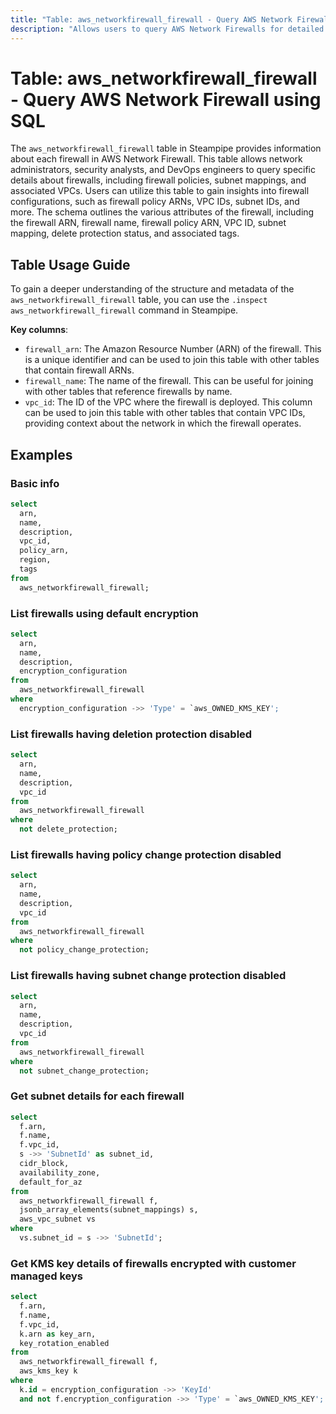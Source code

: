 ```yaml
---
title: "Table: aws_networkfirewall_firewall - Query AWS Network Firewall using SQL"
description: "Allows users to query AWS Network Firewalls for detailed information about each firewall's properties and settings."
---
```


# Table: aws_networkfirewall_firewall - Query AWS Network Firewall using SQL

The `aws_networkfirewall_firewall` table in Steampipe provides information about each firewall in AWS Network Firewall. This table allows network administrators, security analysts, and DevOps engineers to query specific details about firewalls, including firewall policies, subnet mappings, and associated VPCs. Users can utilize this table to gain insights into firewall configurations, such as firewall policy ARNs, VPC IDs, subnet IDs, and more. The schema outlines the various attributes of the firewall, including the firewall ARN, firewall name, firewall policy ARN, VPC ID, subnet mapping, delete protection status, and associated tags.

## Table Usage Guide

To gain a deeper understanding of the structure and metadata of the `aws_networkfirewall_firewall` table, you can use the `.inspect aws_networkfirewall_firewall` command in Steampipe.

**Key columns**:

- `firewall_arn`: The Amazon Resource Number (ARN) of the firewall. This is a unique identifier and can be used to join this table with other tables that contain firewall ARNs.
- `firewall_name`: The name of the firewall. This can be useful for joining with other tables that reference firewalls by name.
- `vpc_id`: The ID of the VPC where the firewall is deployed. This column can be used to join this table with other tables that contain VPC IDs, providing context about the network in which the firewall operates.

## Examples

### Basic info

```sql
select
  arn,
  name,
  description,
  vpc_id,
  policy_arn,
  region,
  tags
from
  aws_networkfirewall_firewall;
```

### List firewalls using default encryption

```sql
select
  arn,
  name,
  description,
  encryption_configuration
from
  aws_networkfirewall_firewall
where 
  encryption_configuration ->> 'Type' = `aws_OWNED_KMS_KEY';
```

### List firewalls having deletion protection disabled

```sql
select
  arn,
  name,
  description,
  vpc_id
from
  aws_networkfirewall_firewall
where
  not delete_protection;
```

### List firewalls having policy change protection disabled

```sql
select
  arn,
  name,
  description,
  vpc_id
from
  aws_networkfirewall_firewall
where
  not policy_change_protection;
```

### List firewalls having subnet change protection disabled

```sql
select
  arn,
  name,
  description,
  vpc_id
from
  aws_networkfirewall_firewall
where
  not subnet_change_protection;
```

### Get subnet details for each firewall

```sql
select
  f.arn,
  f.name,
  f.vpc_id,
  s ->> 'SubnetId' as subnet_id,
  cidr_block,
  availability_zone,
  default_for_az
from
  aws_networkfirewall_firewall f,
  jsonb_array_elements(subnet_mappings) s,
  aws_vpc_subnet vs
where
  vs.subnet_id = s ->> 'SubnetId';
```

### Get KMS key details of firewalls encrypted with customer managed keys

```sql
select
  f.arn,
  f.name,
  f.vpc_id,
  k.arn as key_arn,
  key_rotation_enabled
from
  aws_networkfirewall_firewall f,
  aws_kms_key k
where
  k.id = encryption_configuration ->> 'KeyId'
  and not f.encryption_configuration ->> 'Type' = `aws_OWNED_KMS_KEY';
```

